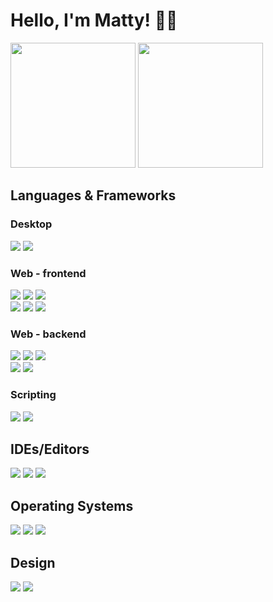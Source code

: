 # Hello, I'm Matty! 👋🏼

<div>
    <img src="https://github-readme-stats.vercel.app/api?username=matty-ross&show_icons=true&theme=dracula" height="200">
    <img src="https://github-readme-stats.vercel.app/api/top-langs/?username=matty-ross&exclude_repo=bpr-python-scripts,bpr-open-mods&langs_count=10&layout=compact&theme=dracula" height="200">
</div>

## Languages & Frameworks
### Desktop
![](https://img.shields.io/badge/C-00599C?style=for-the-badge&logo=c&logoColor=white)
![](https://img.shields.io/badge/C%2B%2B-00599C?style=for-the-badge&logo=c%2B%2B&logoColor=white)
### Web - frontend
![](https://img.shields.io/badge/HTML5-E34F26?style=for-the-badge&logo=html5&logoColor=white)
![](https://img.shields.io/badge/CSS3-1572B6?style=for-the-badge&logo=css3&logoColor=white)
![](https://img.shields.io/badge/JavaScript-323330?style=for-the-badge&logo=javascript&logoColor=F7DF1E)  
![](https://img.shields.io/badge/Bootstrap-8511FA?style=for-the-badge&logo=bootstrap&logoColor=white)
![](https://img.shields.io/badge/Turbo-FBF7F0?style=for-the-badge&logo=turbo&logoColor=black)
![](https://img.shields.io/badge/Stimulus-FBF7F0?style=for-the-badge&logo=stimulus&logoColor=black)
### Web - backend
![](https://img.shields.io/badge/PHP-777BB4?style=for-the-badge&logo=php&logoColor=white)
![](https://img.shields.io/badge/Node.js-6DA55F?style=for-the-badge&logo=node.js&logoColor=white)
![](https://img.shields.io/badge/MySQL-2B5D80?style=for-the-badge&logo=mysql&logoColor=white)  
![](https://img.shields.io/badge/Symfony-000000?style=for-the-badge&logo=symfony&logoColor=white)
![](https://img.shields.io/badge/Express-404D59?style=for-the-badge&logo=express&logoColor=61DAFB)
### Scripting
![](https://img.shields.io/badge/Python-3670A0?style=for-the-badge&logo=python&logoColor=FFDD54)
![](https://img.shields.io/badge/PowerShell-5391FE?style=for-the-badge&logo=powershell&logoColor=white)

## IDEs/Editors
![](https://img.shields.io/badge/Visual%20Studio-5C2D91?style=for-the-badge&logo=visual-studio&logoColor=white)
![](https://img.shields.io/badge/Visual%20Studio%20Code-0078d7?style=for-the-badge&logo=visual-studio-code&logoColor=white)
![](https://img.shields.io/badge/Notepad%2B%2B-90E59A?style=for-the-badge&logo=notepad%2B%2B&logoColor=black)

## Operating Systems
![](https://img.shields.io/badge/Windows-0078D6?style=for-the-badge&logo=windows&logoColor=white)
![](https://img.shields.io/badge/Linux-FCC624?style=for-the-badge&logo=linux&logoColor=black)
![](https://img.shields.io/badge/Android-3DDC84?style=for-the-badge&logo=android&logoColor=white)

## Design
![](https://img.shields.io/badge/Adobe%20Photoshop-31A8FF?style=for-the-badge&logo=adobe%20photoshop&logoColor=white)
![](https://img.shields.io/badge/Adobe%20Illustrator-FF9A00?style=for-the-badge&logo=adobe%20illustrator&logoColor=white)

